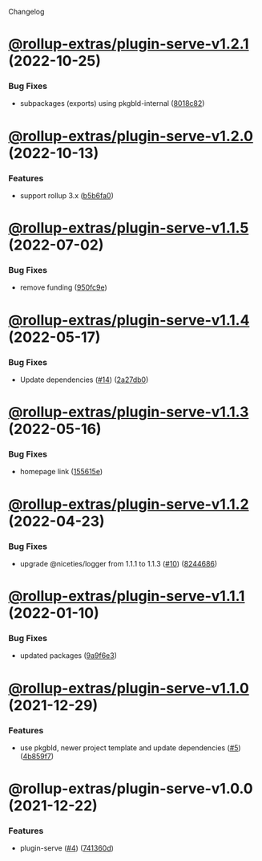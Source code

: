 Changelog

# [@rollup-extras/plugin-serve-v1.2.1](https://github.com/kshutkin/rollup-extras/compare/@rollup-extras/plugin-serve-v1.2.0...@rollup-extras/plugin-serve-v1.2.1) (2022-10-25)


### Bug Fixes

* subpackages (exports) using pkgbld-internal ([8018c82](https://github.com/kshutkin/rollup-extras/commit/8018c82fd23aceaf64ea18ea7e6ce46a932a1508))

# [@rollup-extras/plugin-serve-v1.2.0](https://github.com/kshutkin/rollup-extras/compare/@rollup-extras/plugin-serve-v1.1.5...@rollup-extras/plugin-serve-v1.2.0) (2022-10-13)


### Features

* support rollup 3.x ([b5b6fa0](https://github.com/kshutkin/rollup-extras/commit/b5b6fa08bc7ed6846b8d1404d14d96365a8cab02))

# [@rollup-extras/plugin-serve-v1.1.5](https://github.com/kshutkin/rollup-extras/compare/@rollup-extras/plugin-serve-v1.1.4...@rollup-extras/plugin-serve-v1.1.5) (2022-07-02)


### Bug Fixes

* remove funding ([950fc9e](https://github.com/kshutkin/rollup-extras/commit/950fc9e7a3d0c0dc264f7dbe593294aec9717cf1))

# [@rollup-extras/plugin-serve-v1.1.4](https://github.com/kshutkin/rollup-extras/compare/@rollup-extras/plugin-serve-v1.1.3...@rollup-extras/plugin-serve-v1.1.4) (2022-05-17)


### Bug Fixes

* Update dependencies ([#14](https://github.com/kshutkin/rollup-extras/issues/14)) ([2a27db0](https://github.com/kshutkin/rollup-extras/commit/2a27db04bb31c73d4480a6d0a42006b588f8c19d))

# [@rollup-extras/plugin-serve-v1.1.3](https://github.com/kshutkin/rollup-extras/compare/@rollup-extras/plugin-serve-v1.1.2...@rollup-extras/plugin-serve-v1.1.3) (2022-05-16)


### Bug Fixes

* homepage link ([155615e](https://github.com/kshutkin/rollup-extras/commit/155615e0129e6247d45925589bd8133b56fc088d))

# [@rollup-extras/plugin-serve-v1.1.2](https://github.com/kshutkin/rollup-extras/compare/@rollup-extras/plugin-serve-v1.1.1...@rollup-extras/plugin-serve-v1.1.2) (2022-04-23)


### Bug Fixes

* upgrade @niceties/logger from 1.1.1 to 1.1.3 ([#10](https://github.com/kshutkin/rollup-extras/issues/10)) ([8244686](https://github.com/kshutkin/rollup-extras/commit/824468686bfecc53124a0da3f9450d875055db84))

# [@rollup-extras/plugin-serve-v1.1.1](https://github.com/kshutkin/rollup-extras/compare/@rollup-extras/plugin-serve-v1.1.0...@rollup-extras/plugin-serve-v1.1.1) (2022-01-10)


### Bug Fixes

* updated packages ([9a9f6e3](https://github.com/kshutkin/rollup-extras/commit/9a9f6e365c076fd4d5b43bf9e36b3ee2bdfcf0dc))

# [@rollup-extras/plugin-serve-v1.1.0](https://github.com/kshutkin/rollup-extras/compare/@rollup-extras/plugin-serve-v1.0.0...@rollup-extras/plugin-serve-v1.1.0) (2021-12-29)


### Features

* use pkgbld, newer project template and update dependencies ([#5](https://github.com/kshutkin/rollup-extras/issues/5)) ([4b859f7](https://github.com/kshutkin/rollup-extras/commit/4b859f742269edf685548006ab6733884ad29910))

# @rollup-extras/plugin-serve-v1.0.0 (2021-12-22)


### Features

* plugin-serve ([#4](https://github.com/kshutkin/rollup-extras/issues/4)) ([741360d](https://github.com/kshutkin/rollup-extras/commit/741360db1f8896b5f63c9a3cbc3367f9c3ab3f3d))
